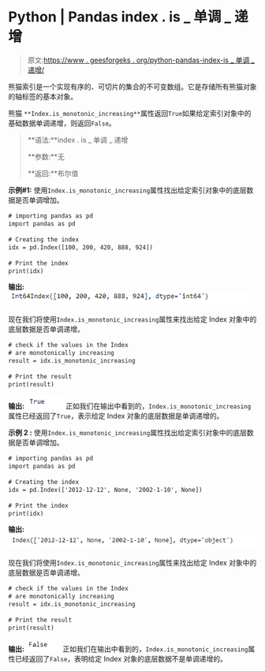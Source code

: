 # Python | Pandas index . is _ 单调 _ 递增

> 原文:[https://www . geesforgeks . org/python-pandas-index-is _ 单调 _ 递增/](https://www.geeksforgeeks.org/python-pandas-index-is_monotonic_increasing/)

熊猫索引是一个实现有序的、可切片的集合的不可变数组。它是存储所有熊猫对象的轴标签的基本对象。

熊猫 `**Index.is_monotonic_increasing**`属性返回`True`如果给定索引对象中的基础数据单调递增，则返回`False`。

> **语法:**index . is _ 单调 _ 递增
> 
> **参数:**无
> 
> **返回:**布尔值

**示例#1:** 使用`Index.is_monotonic_increasing`属性找出给定索引对象中的底层数据是否单调增加。

```
# importing pandas as pd
import pandas as pd

# Creating the index
idx = pd.Index([100, 200, 420, 888, 924])

# Print the index
print(idx)
```

**输出:**
![](img/9fec38b711ec983fd0c7e3c8c01f6802.png)

现在我们将使用`Index.is_monotonic_increasing`属性来找出给定 Index 对象中的底层数据是否单调递增。

```
# check if the values in the Index
# are monotonically increasing
result = idx.is_monotonic_increasing

# Print the result
print(result)
```

**输出:**
![](img/f0c434d2a59e1fe7ff9cac3034c63303.png)
正如我们在输出中看到的，`Index.is_monotonic_increasing`属性已经返回了`True`，表示给定 Index 对象的底层数据是单调递增的。

**示例 2 :** 使用`Index.is_monotonic_increasing`属性找出给定索引对象中的底层数据是否单调增加。

```
# importing pandas as pd
import pandas as pd

# Creating the index
idx = pd.Index(['2012-12-12', None, '2002-1-10', None])

# Print the index
print(idx)
```

**输出:**
![](img/927e3863b0df17895047386501ea8eff.png)

现在我们将使用`Index.is_monotonic_increasing`属性来找出给定 Index 对象中的底层数据是否单调递增。

```
# check if the values in the Index
# are monotonically increasing
result = idx.is_monotonic_increasing

# Print the result
print(result)
```

**输出:**
![](img/929ac6d207731557692bbf209aa7a7ba.png)
正如我们在输出中看到的，`Index.is_monotonic_increasing`属性已经返回了`False`，表明给定 Index 对象的底层数据不是单调递增的。